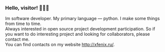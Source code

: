 ### Hello, visitor! 🤡😼🌚

Im software developer. My primary language — python. I make some things from time to time.  
Always interested in open source project development participation. So if you want to do interesting project and looking for collaborators, please contact me.<br>
You can find contacts on my website http://xfenix.ru/.
